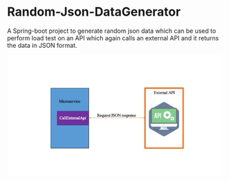 # Random-Json-DataGenerator
A Spring-boot project to generate random json data which can be used to perform load test on an API which again calls an external API and it  returns the data 
in JSON format.

<img src = "https://github.com/ramveer93/Random-Json-DataGenerator/blob/master/src/main/resources/images/randomData1.jpg"></img>


